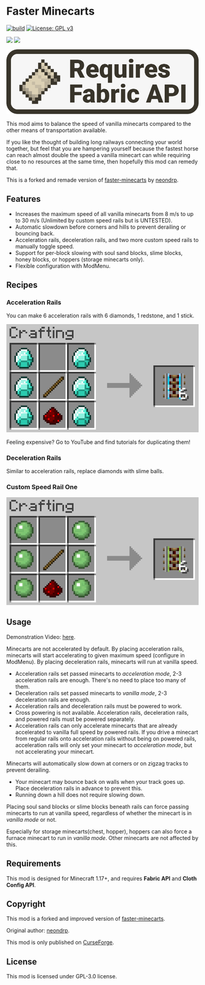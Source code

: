 # Faster Minecarts
[![build](https://github.com/fiddleyowl/faster-minecarts/actions/workflows/build.yml/badge.svg)](https://github.com/fiddleyowl/faster-minecarts/actions/workflows/build.yml)
[![License: GPL v3](https://img.shields.io/badge/License-GPLv3-blue.svg)](https://www.gnu.org/licenses/gpl-3.0)


[![](http://cf.way2muchnoise.eu/full_532511_downloads.svg)](https://www.curseforge.com/minecraft/mc-mods/faster-minecarts-2)
[![](http://cf.way2muchnoise.eu/versions/532511.svg)](https://www.curseforge.com/minecraft/mc-mods/faster-minecarts-2)

[![Requires Fabric API](https://github.com/fiddleyowl/faster-minecarts/blob/master/Resources/Requires-Fabric-API.png?raw=true)](https://www.curseforge.com/minecraft/mc-mods/fabric-api)

This mod aims to balance the speed of vanilla minecarts compared to the other means of transportation available.

If you like the thought of building long railways connecting your world together, but feel that you are hampering yourself because the fastest horse can reach almost double the speed a vanilla minecart can while requiring close to no resources at the same time, then hopefully this mod can remedy that.

This is a forked and remade version of [faster-minecarts](https://www.curseforge.com/minecraft/mc-mods/faster-minecarts) by [neondrp](https://www.curseforge.com/members/neondrp).

## Features
* Increases the maximum speed of all vanilla minecarts from 8 m/s to up to 30 m/s (Unlimited by custom speed rails but is UNTESTED).
* Automatic slowdown before corners and hills to prevent derailing or bouncing back.
* Acceleration rails, deceleration rails, and two more custom speed rails to manually toggle speed.
* Support for per-block slowing with soul sand blocks, slime blocks, honey blocks, or hoppers (storage minecarts only).
* Flexible configuration with ModMenu.

## Recipes
### Acceleration Rails
You can make 6 acceleration rails with 6 diamonds, 1 redstone, and 1 stick.

![](https://github.com/fiddleyowl/faster-minecarts/blob/master/Resources/acceleration-rail-recipe.png?raw=true)

Feeling expensive? Go to YouTube and find tutorials for duplicating them!

### Deceleration Rails
Similar to acceleration rails, replace diamonds with slime balls.

### Custom Speed Rail One


![](https://github.com/fiddleyowl/faster-minecarts/blob/master/Resources/deceleration-rail-recipe.png?raw=true)

## Usage
Demonstration Video: [here](https://raw.githubusercontent.com/fiddleyowl/faster-minecarts/master/Resources/demo.mp4).

Minecarts are not accelerated by default. By placing acceleration rails, minecarts will start accelerating to given maximum speed (configure in ModMenu). By placing deceleration rails, minecarts will run at vanilla speed.
* Acceleration rails set passed minecarts to *acceleration mode*, 2-3 acceleration rails are enough. There's no need to place too many of them.
* Deceleration rails set passed minecarts to *vanilla mode*, 2-3 deceleration rails are enough.
* Acceleration rails and deceleration rails must be powered to work.
* Cross powering is not available. Acceleration rails, deceleration rails, and powered rails must be powered separately.
* Acceleration rails can only accelerate minecarts that are already accelerated to vanilla full speed by powered rails. If you drive a minecart from regular rails onto acceleration rails without being on powered rails, acceleration rails will only set your minecart to *acceleration mode*, but not accelerating your minecart.

Minecarts will automatically slow down at corners or on zigzag tracks to prevent derailing. 
* Your minecart may bounce back on walls when your track goes up. Place deceleration rails in advance to prevent this.
* Running down a hill does not require slowing down.

Placing soul sand blocks or slime blocks beneath rails can force passing minecarts to run at vanilla speed, regardless of whether the minecart is in *vanilla mode* or not. 

Especially for storage minecarts(chest, hopper), hoppers can also force a furnace minecart to run in *vanilla mode*. Other minecarts are not affected by this.


## Requirements
This mod is designed for Minecraft 1.17+, and requires **Fabric API** and **Cloth Config API**.

## Copyright
This mod is a forked and improved version of [faster-minecarts](http://www.curseforge.com/minecraft/mc-mods/faster-minecarts).

Original author: [neondrp](https://www.curseforge.com/members/neondrp).

This mod is only published on [CurseForge](http://www.curseforge.com/minecraft/mc-mods/faster-minecarts-2).

## License
This mod is licensed under GPL-3.0 license. 

